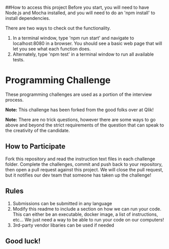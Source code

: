 ##How to access this project
Before you start, you will need to have Node.js and Mocha installed, 
and you will need to do an 'npm install' to install dependencies.
  
There are two ways to check out the functionality. 

1. In a terminal window, type 'npm run start' and navigate to localhost:8080 in a browser. 
You should see a basic web page that will let you see what each function does. 
2. Alternately, type 'npm test' in a terminal window to run all available tests. 

# Programming Challenge

These programming challenges are used as a portion of the interview process.

**Note:** This challenge has been forked from the good folks over at Qlik!

**Note:** There are no trick questions, however there are some ways to go above and beyond the strict requirements of the question that can speak to the creativity of the candidate.

## How to Participate

Fork this repository and read the instruction text files in each challenge folder. Complete the challenges, commit and push back to your repository, then open a pull request against this project. We will close the pull request, but it notifies our dev team that someone has taken up the challenge!

## Rules

1. Submissions can be submitted in any language
2. Modify this readme to include a section
on how we can run your code.  This can either be an executable, docker image, a list of instructions, etc... We just need a way to be able to run your code on our computers!
3. 3rd-party vendor libaries can be used if needed

## Good luck!


